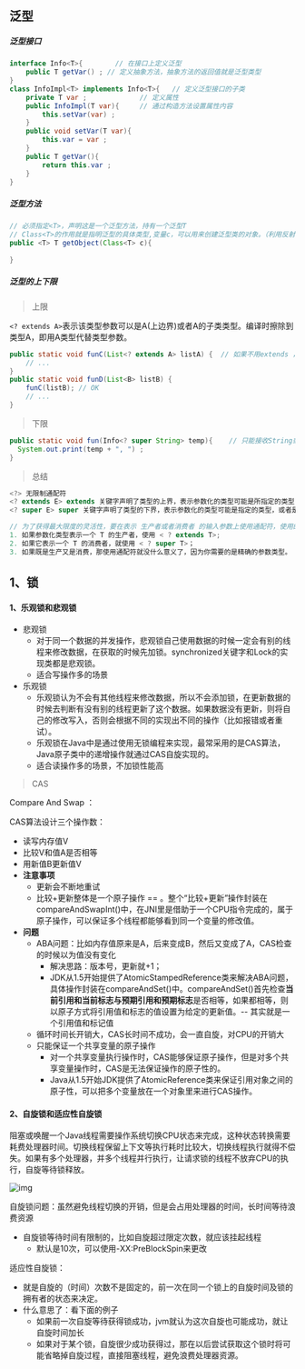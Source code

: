 ## 泛型

##### 泛型接口

```java
interface Info<T>{        // 在接口上定义泛型  
    public T getVar() ; // 定义抽象方法，抽象方法的返回值就是泛型类型  
} 
class InfoImpl<T> implements Info<T>{   // 定义泛型接口的子类  
    private T var ;             // 定义属性  
    public InfoImpl(T var){     // 通过构造方法设置属性内容  
        this.setVar(var) ;    
    }  
    public void setVar(T var){  
        this.var = var ;  
    }  
    public T getVar(){  
        return this.var ;  
    }  
} 

```

##### 泛型方法

```java
// 必须指定<T>，声明这是一个泛型方法，持有一个泛型T
// Class<T>的作用就是指明泛型的具体类型,变量c，可以用来创建泛型类的对象。（利用反射，因为我们不知道传入的泛型类型）
public <T> T getObject(Class<T> c){
  
}
```

##### 泛型的上下限

> 上限

`<? extends A>`表示该类型参数可以是A(上边界)或者A的子类类型。编译时擦除到类型A，即用A类型代替类型参数。

```java
public static void funC(List<? extends A> listA) {  // 如果不用extends ，下面方法执行会报错
    // ...          
}
public static void funD(List<B> listB) {
    funC(listB); // OK
    // ...             
}
```

> 下限

```java
public static void fun(Info<? super String> temp){    // 只能接收String或Object类型的泛型，String类的父类只有Object类
  System.out.print(temp + ", ") ;
}
```

> 总结

```java
<?> 无限制通配符
<? extends E> extends 关键字声明了类型的上界，表示参数化的类型可能是所指定的类型，或者是此类型的子类
<? super E> super 关键字声明了类型的下界，表示参数化的类型可能是指定的类型，或者是此类型的父类

// 为了获得最大限度的灵活性，要在表示 生产者或者消费者 的输入参数上使用通配符，使用的规则就是：生产者有上限、消费者有下限
1. 如果参数化类型表示一个 T 的生产者，使用 < ? extends T>;
2. 如果它表示一个 T 的消费者，就使用 < ? super T>；
3. 如果既是生产又是消费，那使用通配符就没什么意义了，因为你需要的是精确的参数类型。

```





## 1、锁

#### 1、乐观锁和悲观锁

- 悲观锁
  - 对于同一个数据的并发操作，悲观锁自己使用数据的时候一定会有别的线程来修改数据，在获取的时候先加锁。synchronized关键字和Lock的实现类都是悲观锁。
  - 适合写操作多的场景
- 乐观锁
  - 乐观锁认为不会有其他线程来修改数据，所以不会添加锁，在更新数据的时候去判断有没有别的线程更新了这个数据。如果数据没有更新，则将自己的修改写入，否则会根据不同的实现出不同的操作（比如报错或者重试）。
  - 乐观锁在Java中是通过使用无锁编程来实现，最常采用的是CAS算法，Java原子类中的递增操作就通过CAS自旋实现的。
  - 适合读操作多的场景，不加锁性能高

> CAS

Compare And Swap ：

CAS算法设计三个操作数：

- 读写内存值V
- 比较V和值A是否相等
- 用新值B更新值V 
- **注意事项**
  - 更新会不断地重试
  - 比较+更新整体是一个原子操作 == 。整个“比较+更新”操作封装在compareAndSwapInt()中，在JNI里是借助于一个CPU指令完成的，属于原子操作，可以保证多个线程都能够看到同一个变量的修改值。
- **问题**
  - ABA问题：比如内存值原来是A，后来变成B，然后又变成了A，CAS检查的时候以为值没有变化
    - 解决思路：版本号，更新就+1；
    - JDK从1.5开始提供了AtomicStampedReference类来解决ABA问题，具体操作封装在compareAndSet()中。compareAndSet()首先检查**当前引用和当前标志与预期引用和预期标志**是否相等，如果都相等，则以原子方式将引用值和标志的值设置为给定的更新值。-- 其实就是一个引用值和标记值
  - 循环时间长开销大，CAS长时间不成功，会一直自旋，对CPU的开销大
  - 只能保证一个共享变量的原子操作
    - 对一个共享变量执行操作时，CAS能够保证原子操作，但是对多个共享变量操作时，CAS是无法保证操作的原子性的。
    - Java从1.5开始JDK提供了AtomicReference类来保证引用对象之间的原子性，可以把多个变量放在一个对象里来进行CAS操作。

#### 2、自旋锁和适应性自旋锁

阻塞或唤醒一个Java线程需要操作系统切换CPU状态来完成，这种状态转换需要耗费处理器时间。切换线程保留上下文等执行耗时比较大，切换线程执行就得不偿失。如果有多个处理器，并多个线程并行执行，让请求锁的线程不放弃CPU的执行，自旋等待锁释放。

![img](https://awps-assets.meituan.net/mit-x/blog-images-bundle-2018b/452a3363.png)

自旋锁问题：虽然避免线程切换的开销，但是会占用处理器的时间，长时间等待浪费资源

- 自旋锁等待时间有限制的，比如自旋超过限定次数，就应该挂起线程
  - 默认是10次，可以使用-XX:PreBlockSpin来更改



适应性自旋锁：

- 就是自旋的（时间）次数不是固定的，前一次在同一个锁上的自旋时间及锁的拥有者的状态来决定。
- 什么意思了：看下面的例子
  - 如果前一次自旋等待获得锁成功，jvm就认为这次自旋也可能成功，就让自旋时间加长
  - 如果对于某个锁，自旋很少成功获得过，那在以后尝试获取这个锁时将可能省略掉自旋过程，直接阻塞线程，避免浪费处理器资源。

